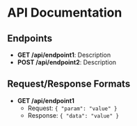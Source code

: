 # API Documentation

## Endpoints
- **GET /api/endpoint1**: Description
- **POST /api/endpoint2**: Description

## Request/Response Formats
- **GET /api/endpoint1**
  - Request: `{ "param": "value" }`
  - Response: `{ "data": "value" }`


